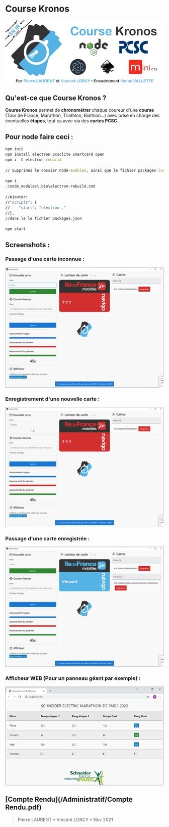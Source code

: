 # Course Kronos
![](/Inkscape/readmesf.png)
## Qu'est-ce que **Course Kronos** ?
**Course Kronos** permet de **chronométrer** chaque coureur d'une **course** (Tour de France, Marathon, Triathlon, Biathlon...) avec prise en charge des éventuelles **étapes**, tout ça avec via des **cartes PCSC**.
## Pour node faire ceci :
```bat
npm init
npm install electron pcsclite smartcard open
npm i -D electron-rebuild

// Supprimez le dossier node-modules, ainsi que le fichier packages-lock.json

npm i
.\node_modules\.bin\electron-rebuild.cmd

//Ajouter:
//"scripts": {
//    "start": "electron ."
//},
//dans le le fichier packages.json

npm start
```
## Screenshots :
### Passage d'une carte inconnue :
![](/Administratif/imgs/pb.PNG)
### Enregistrement d'une nouvelle carte :
![](/Administratif/imgs/att.PNG)
### Passage d'une carte enregistrée :
![](/Administratif/imgs/ok.PNG)
### Afficheur WEB (Pour un panneau géant par exemple) :
![](/Administratif/imgs/AfficheurWEB.PNG)
## [Compte Rendu](/Administratif/Compte Rendu.pdf) 
> Pierre LAURENT • Vincent LORCY • Nov 2021
